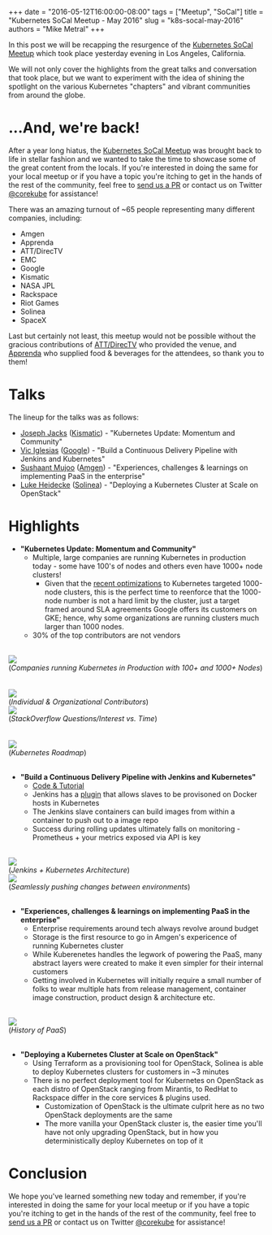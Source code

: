 +++
date = "2016-05-12T16:00:00-08:00"
tags = ["Meetup", "SoCal"]
title = "Kubernetes SoCal Meetup - May 2016"
slug = "k8s-socal-may-2016"
authors = "Mike Metral"
+++

In this post we will be recapping the resurgence of the [Kubernetes SoCal Meetup](http://www.meetup.com/kubernetes-socal/) which took place yesterday evening in Los Angeles, California. 

We will not only cover the highlights from the great talks and conversation that took place, but we want to experiment with the idea of shining the spotlight on the various Kubernetes "chapters" and vibrant communities from around the globe.
<!--more-->

# **...And, we're back!**

After a year long hiatus, the [Kubernetes SoCal Meetup](http://www.meetup.com/kubernetes-socal/) was brought back to life in stellar fashion and we wanted to take the time to showcase some of the great content from the locals. If you're interested in doing the same for your local meetup or if you have a topic you're itching to get in the hands of the rest of the community, feel free to [send us a PR](https://github.com/corekube/web/blob/master/CONTRIBUTING.md) or contact us on Twitter [@corekube](http://twitter.com/corekube) for assistance!

There was an amazing turnout of ~65 people representing many different companies, including:

 - Amgen
 - Apprenda
 - ATT/DirecTV
 - EMC
 - Google
 - Kismatic
 - NASA JPL
 - Rackspace
 - Riot Games
 - Solinea
 - SpaceX

Last but certainly not least, this meetup would not be possible without the gracious contributions of [ATT/DirecTV](http://www.directv.com/) who provided the venue, and [Apprenda](https://apprenda.com/) who supplied food & beverages for the attendees, so thank you to them!

# **Talks**

The lineup for the talks was as follows:

 - [Joseph Jacks](https://twitter.com/asynchio) ([Kismatic](http://kismatic.com)) - "Kubernetes Update: Momentum and Community"
 - [Vic Iglesias](https://twitter.com/vicnastea) ([Google](http://google.com)) - "Build a Continuous Delivery Pipeline with Jenkins and Kubernetes"
 - [Sushaant Mujoo](https://twitter.com/sushaantmujoo) ([Amgen](http://www.amgen.com/)) - "Experiences, challenges & learnings on implementing PaaS in the enterprise"
 - [Luke Heidecke](https://twitter.com/lukeheidecke) ([Solinea](http://solinea.com/)) - "Deploying a Kubernetes Cluster at Scale on OpenStack"


# **Highlights**

 - **"Kubernetes Update: Momentum and Community"**
	 - Multiple, large companies are running Kubernetes in production today - some have 100's of nodes and others even have 1000+ node clusters!
		 - Given that the [recent optimizations](http://blog.kubernetes.io/2016/03/1000-nodes-and-beyond-updates-to-Kubernetes-performance-and-scalability-in-12.html) to Kubernetes targeted 1000-node clusters, this is the perfect time to reenforce that the 1000-node number is not a hard limit by the cluster, just a target framed around SLA agreements Google offers its customers on GKE; hence, why some organizations are running clusters much larger than 1000 nodes.
	 - 30% of the top contributors are not vendors

<br>
  <div class="row text-center">
    <div class="col-xs-offset-2 col-xs-8">
      <div>
        <a href="/images/k8s-socal/may-2016/jj.JPG">
	        <img src="/images/k8s-socal/may-2016/jj.JPG" class="img-responsive center-block"/>
	    </a>
	      <br>
	      <figcaption>(<i>Companies running Kubernetes in Production with 100+ and 1000+ Nodes</i>)</figcaption>
      </div>
    </div>
  </div>
<br>

<br>
<div class="container">
  <div class="row text-center">
    <div class="col-xs-6 col-sm-5 nopadding">
		  <a href="/images/k8s-socal/may-2016/contrib.JPG">
		      <img src="/images/k8s-socal/may-2016/contrib.JPG" class="img-responsive"/>
		  </a>
		  <br>
		  <figcaption>(<i>Individual & Organizational Contributors</i>)</figcaption>
	  </div>
    <div class="col-xs-6 col-sm-5 nopadding">
	  <a href="/images/k8s-socal/may-2016/momentum.JPG">
	      <img src="/images/k8s-socal/may-2016/momentum.JPG" class="img-responsive"/>
	  </a>
	  <br>
	  <figcaption>(<i>StackOverflow Questions/Interest vs. Time</i>)</figcaption>
    </div>
  </div>
</div>
<br>

<br>
  <div class="row text-center">
    <div class="col-xs-offset-2 col-xs-8">
      <div>
        <a href="/images/k8s-socal/may-2016/roadmap.JPG">
	        <img src="/images/k8s-socal/may-2016/roadmap.JPG" class="img-responsive center-block"/>
	    </a>
	      <br>
	      <figcaption>(<i>Kubernetes Roadmap</i>)</figcaption>
      </div>
    </div>
  </div>
<br>

 - **"Build a Continuous Delivery Pipeline with Jenkins and Kubernetes"**
	 - [Code & Tutorial](https://github.com/GoogleCloudPlatform/continuous-deployment-on-kubernetes)
	 - Jenkins has a [plugin](https://wiki.jenkins-ci.org/display/JENKINS/Kubernetes+Plugin) that allows slaves to be provisoned on Docker hosts in Kubernetes
	 - The Jenkins slave containers can build images from within a container to push out to a image repo
	 - Success during rolling updates ultimately falls on monitoring - Prometheus + your metrics exposed via API is key

<br>
<div class="container">
  <div class="row text-center">
    <div class="col-xs-6 col-sm-5 nopadding">
		  <a href="/images/k8s-socal/may-2016/cicd.JPG">
		      <img src="/images/k8s-socal/may-2016/cicd.JPG" class="img-responsive"/>
		  </a>
		  <br>
		  <figcaption>(<i>Jenkins + Kubernetes Architecture</i>)</figcaption>
	  </div>
    <div class="col-xs-6 col-sm-5 nopadding">
	  <a href="/images/k8s-socal/may-2016/vi.JPG">
	      <img src="/images/k8s-socal/may-2016/vi.JPG" class="img-responsive"/>
	  </a>
	  <br>
	  <figcaption>(<i>Seamlessly pushing changes between environments</i>)</figcaption>
    </div>
  </div>
</div>
<br>

 - **"Experiences, challenges & learnings on implementing PaaS in the enterprise"**
	 - Enterprise requirements around tech always revolve around budget
	 - Storage is the first resource to go in Amgen's expericence of running Kubernetes cluster
	 - While Kuberenetes handles the legwork of powering the PaaS, many abstract layers were created to make it even simpler for their internal customers
	 - Getting involved in Kubernetes will initially require a small number of folks to wear multiple hats from release management, container image construction, product design & architecture etc.

<br>
  <div class="row text-center">
    <div class="col-xs-offset-2 col-xs-8">
      <div>
        <a href="/images/k8s-socal/may-2016/sm.JPG">
	        <img src="/images/k8s-socal/may-2016/sm.JPG" class="img-responsive center-block"/>
	    </a>
	      <br>
	      <figcaption>(<i>History of PaaS</i>)</figcaption>
      </div>
    </div>
  </div>
<br>

 - **"Deploying a Kubernetes Cluster at Scale on OpenStack"**
	 - Using Terraform as a provisioning tool for OpenStack, Solinea is able to deploy Kubernetes clusters for customers in ~3 minutes
	 - There is no perfect deployment tool for Kubernetes on OpenStack as each distro of OpenStack ranging from Mirantis, to RedHat to Rackspace differ in the core services & plugins used.
		 - Customization of OpenStack is the ultimate culprit here as no two OpenStack deployments are the same
		 - The more vanilla your OpenStack cluster is, the easier time you'll have not only upgrading OpenStack, but in how you deterministically deploy Kubernetes on top of it

# **Conclusion**

We hope you've learned something new today and remember, if you're interested in doing the same for your local meetup or if you have a topic you're itching to get in the hands of the rest of the community, feel free to [send us a PR](https://github.com/corekube/web/blob/master/CONTRIBUTING.md) or contact us on Twitter [@corekube](http://twitter.com/corekube) for assistance!